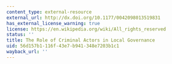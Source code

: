 ```yaml
---
content_type: external-resource
external_url: http://dx.doi.org/10.1177/0042098013519831
has_external_license_warning: true
license: https://en.wikipedia.org/wiki/All_rights_reserved
status: ''
title: The Role of Criminal Actors in Local Governance
uid: 56d157b1-116f-43e7-b941-348e7203b1c1
wayback_url: ''
---
```

